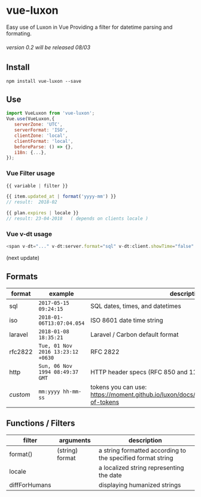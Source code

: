 # vue-luxon
Easy use of Luxon in Vue
Providing a filter for datetime parsing and formating.
###### version 0.2 will be released 08/03

## Install
```
npm install vue-luxon --save
```

## Use
```javascript
import VueLuxon from 'vue-luxon';
Vue.use(VueLuxon,{
   serverZone: 'UTC',
   serverFormat: 'ISO',
   clientZone: 'local',
   clientFormat: 'local',
   beforeParse: () => {},
   i18n: {...},
});
```

### Vue Filter usage
```javascript
{{ variable | filter }}
```

```javascript
{{ item.updated_at | format('yyyy-mm') }}
// result:  2018-02

{{ plan.expires | locale }}
// result: 23-04-2018   ( depends on clients locale )
```


### Vue v-dt usage
```javascript
<span v-dt="..." v-dt:server.format="sql" v-dt:client.showTime="false" v-dt:client.format="local"></span>
```
(next update)


## Formats
format | example | description
--- | --- | ---
sql | ```2017-05-15 09:24:15``` | SQL dates, times, and datetimes
iso | ```2018-01-06T13:07:04.054``` | ISO 8601 date time string
laravel | ```2018-01-08 18:35:21``` | Laravel / Carbon default format
rfc2822 | ``` Tue, 01 Nov 2016 13:23:12 +0630 ``` | RFC 2822
http | ``` Sun, 06 Nov 1994 08:49:37 GMT ``` | HTTP header specs (RFC 850 and 1123)
*custom* | ```` mm:yyyy hh-mm-ss ```` | tokens you can use: https://moment.github.io/luxon/docs/manual/formatting.html#table-of-tokens


## Functions / Filters
filter | arguments | description
--- | --- | ---
format() | (string) format | a string formatted according to the specified format string
locale |  | a localized string representing the date
diffForHumans |  | displaying humanized strings



